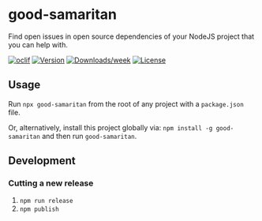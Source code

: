 # good-samaritan

Find open issues in open source dependencies of your NodeJS project that you can help with.

[![oclif](https://img.shields.io/badge/cli-oclif-brightgreen.svg)](https://oclif.io)
[![Version](https://img.shields.io/npm/v/good-samaritan.svg)](https://npmjs.org/package/good-samaritan)
[![Downloads/week](https://img.shields.io/npm/dw/good-samaritan.svg)](https://npmjs.org/package/good-samaritan)
[![License](https://img.shields.io/npm/l/good-samaritan.svg)](https://github.com/stdavis/good-samaritan/blob/master/package.json)

## Usage

Run `npx good-samaritan` from the root of any project with a `package.json` file.

Or, alternatively, install this project globally via: `npm install -g good-samaritan` and then run `good-samaritan`.

## Development

### Cutting a new release

1. `npm run release`
1. `npm publish`

